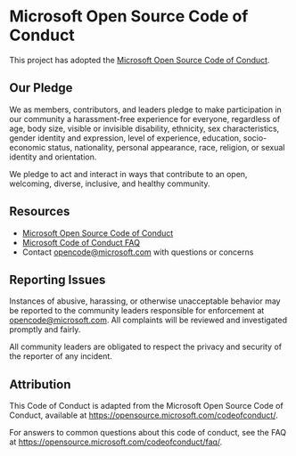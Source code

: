 # Microsoft Open Source Code of Conduct

This project has adopted the [Microsoft Open Source Code of Conduct](https://opensource.microsoft.com/codeofconduct/).

## Our Pledge

We as members, contributors, and leaders pledge to make participation in our community a harassment-free experience for everyone, regardless of age, body size, visible or invisible disability, ethnicity, sex characteristics, gender identity and expression, level of experience, education, socio-economic status, nationality, personal appearance, race, religion, or sexual identity and orientation.

We pledge to act and interact in ways that contribute to an open, welcoming, diverse, inclusive, and healthy community.

## Resources

- [Microsoft Open Source Code of Conduct](https://opensource.microsoft.com/codeofconduct/)
- [Microsoft Code of Conduct FAQ](https://opensource.microsoft.com/codeofconduct/faq/)
- Contact [opencode@microsoft.com](mailto:opencode@microsoft.com) with questions or concerns

## Reporting Issues

Instances of abusive, harassing, or otherwise unacceptable behavior may be reported to the community leaders responsible for enforcement at [opencode@microsoft.com](mailto:opencode@microsoft.com). All complaints will be reviewed and investigated promptly and fairly.

All community leaders are obligated to respect the privacy and security of the reporter of any incident.

## Attribution

This Code of Conduct is adapted from the Microsoft Open Source Code of Conduct, available at https://opensource.microsoft.com/codeofconduct/.

For answers to common questions about this code of conduct, see the FAQ at https://opensource.microsoft.com/codeofconduct/faq/.